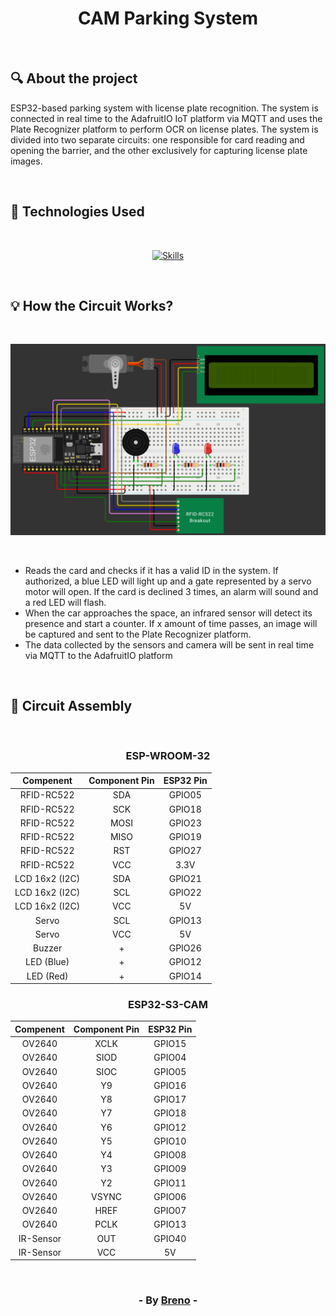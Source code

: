 <h1 align = "center">CAM Parking System</h1><br>

<h2> &#128269; About the project </h2>

<p>ESP32-based parking system with license plate recognition. The system is connected in real time to the AdafruitIO IoT platform via MQTT and uses the Plate Recognizer platform to perform OCR on license plates. The system is divided into two separate circuits: one responsible for card reading and opening the barrier, and the other exclusively for capturing license plate images.</p><br>

<h2> &#128302; Technologies Used </h2><br>

<p align="center">
  <a href="https://github.com/syvixor/skills-icons">
	  <img src="https://skills.syvixor.com/api/icons?i=arduino,mqtt" alt="Skills">
  </a>
</p>

<br><h2> &#128161; How the Circuit Works? </h2>

<br><p align="center">
  <img src="https://github.com/Brevex/CAM-Parking-System/blob/5eeb93a8659820199190b52fa993e4daeacc02b4/readme_images/circuit.png" alt="circuit">
</p><br>

<ul>
  <li>Reads the card and checks if it has a valid ID in the system. If authorized, a blue LED will light up and a gate represented by a servo motor will open. If the card is declined 3 times, an alarm will sound and a red LED will flash.</li>
  <li>When the car approaches the space, an infrared sensor will detect its presence and start a counter. If x amount of time passes, an image will be captured and sent to the Plate Recognizer platform.</li>
  <li>The data collected by the sensors and camera will be sent in real time via MQTT to the AdafruitIO platform</li>
</ul>

<br><h2> &#128295; Circuit Assembly </h2>

<br><div align="center">

  <h3>ESP­-WROOM­-32</h3>   
  
  | Compenent               | Component Pin | ESP32 Pin |
  |:-----------------------:|:-------------:|:---------:|
  | RFID-RC522              | SDA           | GPIO05    |
  | RFID-RC522              | SCK           | GPIO18    |
  | RFID-RC522              | MOSI          | GPIO23    |
  | RFID-RC522              | MISO          | GPIO19    |
  | RFID-RC522              | RST           | GPIO27    |
  | RFID-RC522              | VCC           | 3.3V      |
  | LCD 16x2 (I2C)          | SDA           | GPIO21    |
  | LCD 16x2 (I2C)          | SCL           | GPIO22    |
  | LCD 16x2 (I2C)          | VCC           | 5V        |
  | Servo                   | SCL           | GPIO13    |
  | Servo                   | VCC           | 5V        |
  | Buzzer                  | +             | GPIO26    |
  | LED (Blue)              | +             | GPIO12    |
  | LED (Red)               | +             | GPIO14    |

  <h3>ESP­32-S3-CAM</h3>   
  
  | Compenent               | Component Pin | ESP32 Pin |
  |:-----------------------:|:-------------:|:---------:|
  | OV2640                  | XCLK          | GPIO15    |
  | OV2640                  | SIOD          | GPIO04    |
  | OV2640                  | SIOC          | GPIO05    |
  | OV2640                  | Y9            | GPIO16    |
  | OV2640                  | Y8            | GPIO17    |
  | OV2640                  | Y7            | GPIO18    |
  | OV2640                  | Y6            | GPIO12    |
  | OV2640                  | Y5            | GPIO10    |
  | OV2640                  | Y4            | GPIO08    |
  | OV2640                  | Y3            | GPIO09    |
  | OV2640                  | Y2            | GPIO11    |
  | OV2640                  | VSYNC         | GPIO06    |
  | OV2640                  | HREF          | GPIO07    |
  | OV2640                  | PCLK          | GPIO13    |
  | IR-Sensor               | OUT           | GPIO40    |
  | IR-Sensor               | VCC           | 5V        |
  
</div>

<br><h3 align = "center"> - By <a href = "https://www.linkedin.com/in/breno-barbosa-de-oliveira-810866275/" target = "_blank">Breno</a> - </h3>
